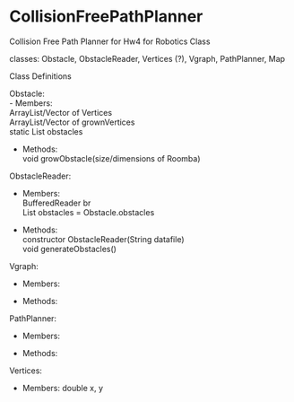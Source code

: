 CollisionFreePathPlanner
========================

Collision Free Path Planner for Hw4 for Robotics Class

classes: Obstacle, ObstacleReader, Vertices (?), Vgraph, PathPlanner, Map

Class Definitions
<p>
Obstacle:  
<br>
- Members: <br>
			ArrayList/Vector of Vertices  <br>
			ArrayList/Vector of grownVertices  <br>
			static List<Obstacle> obstacles  <br>
  
- Methods: <br>
			void growObstacle(size/dimensions of Roomba)  
</p>

<p>
ObstacleReader: <br>  
  
- Members:   <br>
BufferedReader br  <br>
List<Obstacle> obstacles = Obstacle.obstacles  <br>
		  
- Methods: <br>
constructor ObstacleReader(String datafile)  <br>
			void generateObstacles()  <br>
</p>

<p>
Vgraph:  <br>

- Members:  <br>
	  
- Methods:  <br>
</p>

<p>
PathPlanner:    <br>

- Members:  <br>
    
- Methods:  <br>
</p>

<p>
Vertices:  <br>

- Members: double x, y  <br>
</p>

